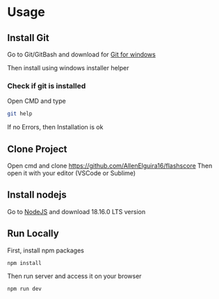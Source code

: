 # Usage

## Install Git

Go to Git/GitBash and download for [Git for windows](https://git-scm.com/download/win)

Then install using windows installer helper

### Check if git is installed

Open CMD and type 
```bash
git help
```

If no Errors, then Installation is ok

## Clone Project

Open cmd and clone https://github.com/AllenElguira16/flashscore
Then open it with your editor (VSCode or Sublime)

## Install nodejs

Go to [NodeJS](https://nodejs.org/en) and download 18.16.0 LTS version

## Run Locally

First, install npm packages

```bash
npm install
```

Then run server and access it on your browser

```bash
npm run dev
```
